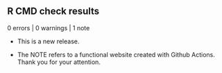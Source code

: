 ## R CMD check results

0 errors | 0 warnings | 1 note

* This is a new release.

* The NOTE refers to a functional website created with Github Actions. Thank you for your attention.
